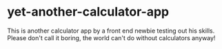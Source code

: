 # yet-another-calculator-app
This is another calculator app by a front end newbie testing out his skills. Please don't call it boring, the world can't do without calculators anyway!
